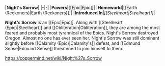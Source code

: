 |**Night's Sorrow**|
|-|-|
|**Powers**|[[Epic\|Epic]]|
|**Homeworld**|[[Earth (Reckoners)\|Earth (Reckoners)]]|
|**Introduced In**|*[[Steelheart\|Steelheart]]*|

**Night's Sorrow** is an [[Epic\|Epic]].
Along with [[Steelheart (Epic)\|Steelheart]] and [[Obliteration\|Obliteration]], they are among the most feared and probably most tyrannical of the Epics. Night's Sorrow destroyed Oregon. Almost no one has ever seen her.
Night's Sorrow was still dominant slightly before [[Calamity (Epic)\|Calamity's]] defeat, and [[Edmund Sense\|Edmund Sense]] threatened to join himself to them.



https://coppermind.net/wiki/Night%27s_Sorrow